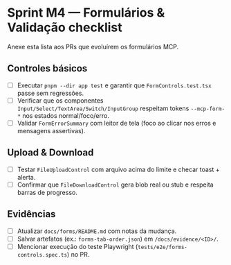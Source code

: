 # Sprint M4 — Formulários & Validação checklist

Anexe esta lista aos PRs que evoluírem os formulários MCP.

## Controles básicos
- [ ] Executar `pnpm --dir app test` e garantir que `FormControls.test.tsx` passe sem regressões.
- [ ] Verificar que os componentes `Input/Select/TextArea/Switch/InputGroup` respeitam tokens `--mcp-form-*` nos estados normal/foco/erro.
- [ ] Validar `FormErrorSummary` com leitor de tela (foco ao clicar nos erros e mensagens assertivas).

## Upload & Download
- [ ] Testar `FileUploadControl` com arquivo acima do limite e checar toast + alerta.
- [ ] Confirmar que `FileDownloadControl` gera blob real ou stub e respeita barras de progresso.

## Evidências
- [ ] Atualizar `docs/forms/README.md` com notas da mudança.
- [ ] Salvar artefatos (ex.: `forms-tab-order.json`) em `/docs/evidence/<ID>/`.
- [ ] Mencionar execução do teste Playwright (`tests/e2e/forms-controls.spec.ts`) no PR.
